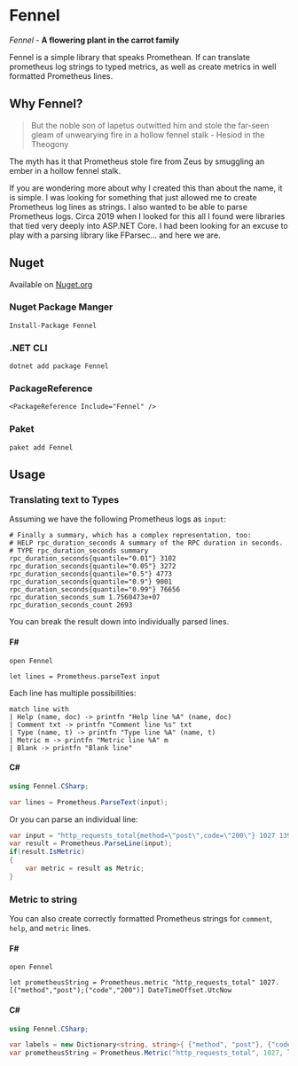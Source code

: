 # Fennel

*Fennel* - **A flowering plant in the carrot family**

Fennel is a simple library that speaks Promethean. If can translate prometheus log strings to typed metrics, as well as create metrics in well formatted Prometheus lines.

## Why Fennel?

> But the noble son of Iapetus outwitted him and stole the far-seen gleam of unwearying fire in a hollow fennel stalk - Hesiod in the Theogony

The myth has it that Prometheus stole fire from Zeus by smuggling an ember in a hollow fennel stalk.

If you are wondering more about why I created this than about the name, it is simple. I was looking for something that just allowed me to create Prometheus log lines as strings. 
I also wanted to be able to parse Prometheus logs. Circa 2019 when I looked for this all I found were libraries that tied very deeply into ASP.NET Core.
I had been looking for an excuse to play with a parsing library like FParsec... and here we are.

## Nuget

Available on [Nuget.org](https://www.nuget.org/packages/Fennel/)

### Nuget Package Manger

`Install-Package Fennel`

### .NET CLI

`dotnet add package Fennel`

### PackageReference

`<PackageReference Include="Fennel" />`

### Paket

`paket add Fennel`

## Usage

### Translating text to Types

Assuming we have the following Prometheus logs as `input`:

```text
# Finally a summary, which has a complex representation, too:
# HELP rpc_duration_seconds A summary of the RPC duration in seconds.
# TYPE rpc_duration_seconds summary
rpc_duration_seconds{quantile="0.01"} 3102
rpc_duration_seconds{quantile="0.05"} 3272
rpc_duration_seconds{quantile="0.5"} 4773
rpc_duration_seconds{quantile="0.9"} 9001
rpc_duration_seconds{quantile="0.99"} 76656
rpc_duration_seconds_sum 1.7560473e+07
rpc_duration_seconds_count 2693
```

You can break the result down into individually parsed lines.

#### F#

```f#
open Fennel

let lines = Prometheus.parseText input
```

Each line has multiple possibilities:

```f#
match line with
| Help (name, doc) -> printfn "Help line %A" (name, doc)
| Comment txt -> printfn "Comment line %s" txt
| Type (name, t) -> printfn "Type line %A" (name, t)
| Metric m -> printfn "Metric line %A" m
| Blank -> printfn "Blank line"
```

#### C#

```c#
using Fennel.CSharp;

var lines = Prometheus.ParseText(input);
```

Or you can parse an individual line:

```c#
var input = "http_requests_total{method=\"post\",code=\"200\"} 1027 1395066363000";
var result = Prometheus.ParseLine(input);
if(result.IsMetric)
{
    var metric = result as Metric;
}
```

### Metric to string

You can also create correctly formatted Prometheus strings for `comment`, `help`, and `metric` lines.

#### F#

```f#
open Fennel

let prometheusString = Prometheus.metric "http_requests_total" 1027. [("method","post");("code","200")] DateTimeOffset.UtcNow
```

#### C#

```c#
using Fennel.CSharp;

var labels = new Dictionary<string, string>{ {"method", "post"}, {"code", "200"} };
var prometheusString = Prometheus.Metric("http_requests_total", 1027, labels, DateTimeOffset.UtcNow);
```
